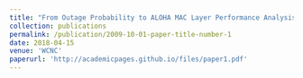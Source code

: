 ```yaml
---
title: "From Outage Probability to ALOHA MAC Layer Performance Analysis in Distributed WSNs"
collection: publications
permalink: /publication/2009-10-01-paper-title-number-1
date: 2018-04-15
venue: 'WCNC'
paperurl: 'http://academicpages.github.io/files/paper1.pdf'
---
```

